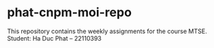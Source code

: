 # phat-cnpm-moi-repo

This repository contains the weekly assignments for the course MTSE.
Student: Ha Duc Phat – 22110393
